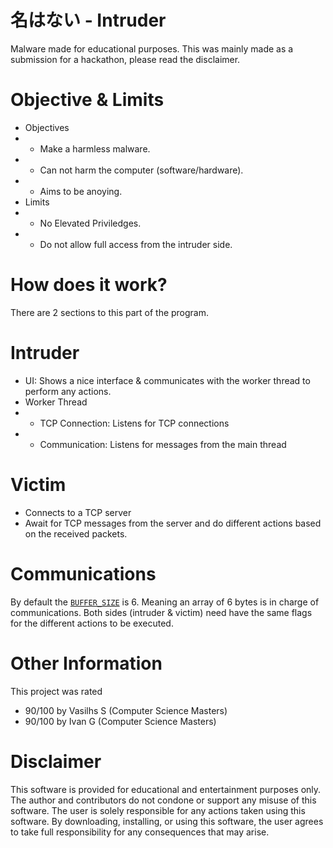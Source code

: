 # 名はない - Intruder
Malware made for educational purposes. This was mainly made as a submission for a hackathon, please read the disclaimer.

# Objective & Limits
- Objectives
- - Make a harmless malware.
- - Can not harm the computer (software/hardware).
- - Aims to be anoying.
- Limits
- - No Elevated Priviledges.
- - Do not allow full access from the intruder side.

# How does it work?
There are 2 sections to this part of the program.
# Intruder
* UI: Shows a nice interface & communicates with the worker thread to perform any actions.
* Worker Thread
* * TCP Connection: Listens for TCP connections
* * Communication: Listens for messages from the main thread
# Victim
* Connects to a TCP server
* Await for TCP messages from the server and do different actions based on the received packets.

# Communications
By default the [`BUFFER_SIZE`](./nawanai-victim/src/main.rs#L43) is 6. Meaning an array of 6 bytes is in charge of communications. Both sides (intruder & victim) need have the same flags for the different actions to be executed.

# Other Information
This project was rated
- 90/100 by Vasilhs S (Computer Science Masters)
- 90/100 by Ivan G (Computer Science Masters)
# Disclaimer
This software is provided for educational and entertainment purposes only. The author and contributors do not condone or support any misuse of this software. The user is solely responsible for any actions taken using this software. By downloading, installing, or using this software, the user agrees to take full responsibility for any consequences that may arise.